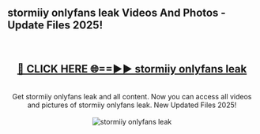 <h2>stormiiy onlyfans leak Videos And Photos - Update Files 2025!</h2>
<br>
<div align="center">
<h2><a href="https://linkcuts.com/hfmhzwbr" rel="nofollow">🔴 CLICK HERE 🌐==►► stormiiy onlyfans leak</a></h2>
<br>
Get stormiiy onlyfans leak and all content. Now you can access all videos and pictures of stormiiy onlyfans leak. New Updated Files 2025!
<br>
<br>
<a href="https://linkcuts.com/hfmhzwbr" rel="nofollow" data-target="animated-image.originalLink"><img src="https://i.ibb.co.com/WyWwxjT/player-gif2.gif" alt="stormiiy onlyfans leak" style="max-width: 100%; display: inline-block;" data-target="animated-image.originalImage"></a>
</div>
<br>